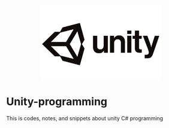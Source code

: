 <p align="center">
<img src="img/Unity-Logo.png" height="200px">
</p>

# Unity-programming
This is codes, notes, and snippets about unity C# programming


